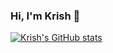 ### Hi, I'm Krish 👋

[![Krish's GitHub stats](https://github-readme-stats.vercel.app/api?username=altodev7&count_private=true&include_all_commits=true&show_icons=true&theme=tokyonight)](https://github.com/anuraghazra/github-readme-stats)

<!-- [![Top Langs](https://github-readme-stats.vercel.app/api/top-langs/?username=altodev7&theme=tokyonight)](https://github.com/anuraghazra/github-readme-stats) -->


<!-- ## Languages I've Used -->
